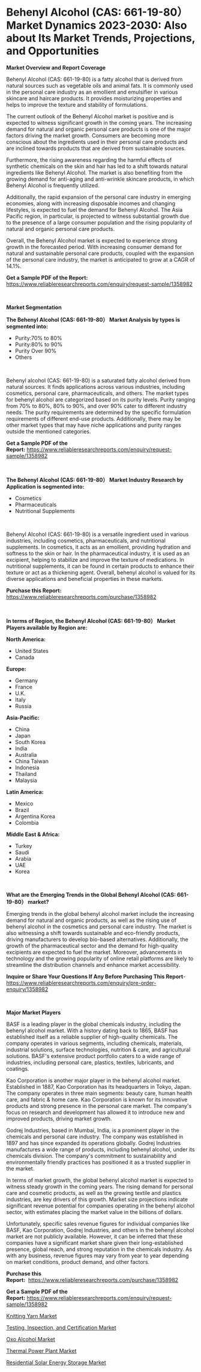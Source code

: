 <p><h1>Behenyl Alcohol (CAS: 661-19-80） Market Dynamics 2023-2030: Also about Its Market Trends, Projections, and Opportunities</h1></p><p><strong>Market Overview and Report Coverage</strong></p>
<p><p>Behenyl Alcohol (CAS: 661-19-80) is a fatty alcohol that is derived from natural sources such as vegetable oils and animal fats. It is commonly used in the personal care industry as an emollient and emulsifier in various skincare and haircare products. It provides moisturizing properties and helps to improve the texture and stability of formulations.</p><p>The current outlook of the Behenyl Alcohol market is positive and is expected to witness significant growth in the coming years. The increasing demand for natural and organic personal care products is one of the major factors driving the market growth. Consumers are becoming more conscious about the ingredients used in their personal care products and are inclined towards products that are derived from sustainable sources.</p><p>Furthermore, the rising awareness regarding the harmful effects of synthetic chemicals on the skin and hair has led to a shift towards natural ingredients like Behenyl Alcohol. The market is also benefiting from the growing demand for anti-aging and anti-wrinkle skincare products, in which Behenyl Alcohol is frequently utilized.</p><p>Additionally, the rapid expansion of the personal care industry in emerging economies, along with increasing disposable incomes and changing lifestyles, is expected to fuel the demand for Behenyl Alcohol. The Asia Pacific region, in particular, is projected to witness substantial growth due to the presence of a large consumer population and the rising popularity of natural and organic personal care products.</p><p>Overall, the Behenyl Alcohol market is expected to experience strong growth in the forecasted period. With increasing consumer demand for natural and sustainable personal care products, coupled with the expansion of the personal care industry, the market is anticipated to grow at a CAGR of 14.1%.</p></p>
<p><strong>Get a Sample PDF of the Report:</strong> <a href="https://www.reliableresearchreports.com/enquiry/request-sample/1358982">https://www.reliableresearchreports.com/enquiry/request-sample/1358982</a></p>
<p>&nbsp;</p>
<p><strong>Market Segmentation</strong></p>
<p><strong>The Behenyl Alcohol (CAS: 661-19-80） Market Analysis by types is segmented into:</strong></p>
<p><ul><li>Purity:70% to 80%</li><li>Purity:80% to 90%</li><li>Purity Over 90%</li><li>Others</li></ul></p>
<p>&nbsp;</p>
<p><p>Behenyl alcohol (CAS: 661-19-80) is a saturated fatty alcohol derived from natural sources. It finds applications across various industries, including cosmetics, personal care, pharmaceuticals, and others. The market types for behenyl alcohol are categorized based on its purity levels. Purity ranging from 70% to 80%, 80% to 90%, and over 90% cater to different industry needs. The purity requirements are determined by the specific formulation requirements of different end-use products. Additionally, there may be other market types that may have niche applications and purity ranges outside the mentioned categories.</p></p>
<p><strong>Get a Sample PDF of the Report:</strong>&nbsp;<a href="https://www.reliableresearchreports.com/enquiry/request-sample/1358982">https://www.reliableresearchreports.com/enquiry/request-sample/1358982</a></p>
<p>&nbsp;</p>
<p><strong>The Behenyl Alcohol (CAS: 661-19-80） Market Industry Research by Application is segmented into:</strong></p>
<p><ul><li>Cosmetics</li><li>Pharmaceuticals</li><li>Nutritional Supplements</li></ul></p>
<p>&nbsp;</p>
<p><p>Behenyl Alcohol (CAS: 661-19-80) is a versatile ingredient used in various industries, including cosmetics, pharmaceuticals, and nutritional supplements. In cosmetics, it acts as an emollient, providing hydration and softness to the skin or hair. In the pharmaceutical industry, it is used as an excipient, helping to stabilize and improve the texture of medications. In nutritional supplements, it can be found in certain products to enhance their texture or act as a thickening agent. Overall, behenyl alcohol is valued for its diverse applications and beneficial properties in these markets.</p></p>
<p><strong>Purchase this Report:</strong>&nbsp; <a href="https://www.reliableresearchreports.com/purchase/1358982">https://www.reliableresearchreports.com/purchase/1358982</a></p>
<p>&nbsp;</p>
<p><strong>In terms of Region, the Behenyl Alcohol (CAS: 661-19-80） Market Players available by Region are:</strong></p>
<p>
    <p> <strong> North America: </strong>
        <ul>
            <li>United States</li>
            <li>Canada</li>
        </ul>
        </p> 
    <p> <strong> Europe: </strong>
        <ul>
            <li>Germany</li>
            <li>France</li>
            <li>U.K.</li>
            <li>Italy</li>
            <li>Russia</li>
        </ul>
        </p> 
    <p> <strong> Asia-Pacific: </strong>
        <ul>
            <li>China</li>
            <li>Japan</li>
            <li>South Korea</li>
            <li>India</li>
            <li>Australia</li>
            <li>China Taiwan</li>
            <li>Indonesia</li>
            <li>Thailand</li>
            <li>Malaysia</li>
        </ul>
        </p> 
    <p> <strong> Latin America: </strong>
        <ul>
            <li>Mexico</li>
            <li>Brazil</li>
            <li>Argentina Korea</li>
            <li>Colombia</li>
        </ul>
        </p> 
    <p> <strong> Middle East & Africa: </strong>
        <ul>
            <li>Turkey</li>
            <li>Saudi</li>
            <li>Arabia</li>
            <li>UAE</li>
            <li>Korea</li>
        </ul>
    </p>
    </p>
<p>&nbsp;</p>
<p><strong>What are the Emerging Trends in the Global Behenyl Alcohol (CAS: 661-19-80） market?</strong></p>
<p><p>Emerging trends in the global behenyl alcohol market include the increasing demand for natural and organic products, as well as the rising use of behenyl alcohol in the cosmetics and personal care industry. The market is also witnessing a shift towards sustainable and eco-friendly products, driving manufacturers to develop bio-based alternatives. Additionally, the growth of the pharmaceutical sector and the demand for high-quality excipients are expected to fuel the market. Moreover, advancements in technology and the growing popularity of online retail platforms are likely to streamline the distribution channels and enhance market accessibility.</p></p>
<p><strong>Inquire or Share Your Questions If Any Before Purchasing This Report</strong>- <a href="https://www.reliableresearchreports.com/enquiry/pre-order-enquiry/1358982">https://www.reliableresearchreports.com/enquiry/pre-order-enquiry/1358982</a></p>
<p>&nbsp;</p>
<p><strong>Major Market Players</strong></p>
<p><p>BASF is a leading player in the global chemicals industry, including the behenyl alcohol market. With a history dating back to 1865, BASF has established itself as a reliable supplier of high-quality chemicals. The company operates in various segments, including chemicals, materials, industrial solutions, surface technologies, nutrition & care, and agricultural solutions. BASF's extensive product portfolio caters to a wide range of industries, including personal care, plastics, textiles, lubricants, and coatings. </p><p>Kao Corporation is another major player in the behenyl alcohol market. Established in 1887, Kao Corporation has its headquarters in Tokyo, Japan. The company operates in three main segments: beauty care, human health care, and fabric & home care. Kao Corporation is known for its innovative products and strong presence in the personal care market. The company's focus on research and development has allowed it to introduce new and improved products, driving market growth.</p><p>Godrej Industries, based in Mumbai, India, is a prominent player in the chemicals and personal care industry. The company was established in 1897 and has since expanded its operations globally. Godrej Industries manufactures a wide range of products, including behenyl alcohol, under its chemicals division. The company's commitment to sustainability and environmentally friendly practices has positioned it as a trusted supplier in the market.</p><p>In terms of market growth, the global behenyl alcohol market is expected to witness steady growth in the coming years. The rising demand for personal care and cosmetic products, as well as the growing textile and plastics industries, are key drivers of this growth. Market size projections indicate significant revenue potential for companies operating in the behenyl alcohol sector, with estimates placing the market value in the billions of dollars.</p><p>Unfortunately, specific sales revenue figures for individual companies like BASF, Kao Corporation, Godrej Industries, and others in the behenyl alcohol market are not publicly available. However, it can be inferred that these companies have a significant market share given their long-established presence, global reach, and strong reputation in the chemicals industry. As with any business, revenue figures may vary from year to year depending on market conditions, product demand, and other factors.</p></p>
<p><strong>Purchase this Report:</strong>&nbsp;&nbsp;<a href="https://www.reliableresearchreports.com/purchase/1358982">https://www.reliableresearchreports.com/purchase/1358982</a></p>
<p></p>
<p><strong>Get a Sample PDF of the Report:</strong>&nbsp;<a href="https://www.reliableresearchreports.com/enquiry/request-sample/1358982">https://www.reliableresearchreports.com/enquiry/request-sample/1358982</a></p>
<p><p><a href="https://medium.com/@sarahcornish2022/knitting-yarn-market-size-growth-forecast-2023-2030-93e6db9241b4">Knitting Yarn Market</a></p><p><a href="https://github.com/sofayahoo2023/Market-Research-Report-List-1/blob/main/testing-inspection-and-certification-market.md">Testing, Inspection, and Certification Market</a></p><p><a href="https://medium.com/@wine.sight.theme/oxo-alcohol-market-size-growth-forecast-2023-2030-9d50159bd45b">Oxo Alcohol Market</a></p><p><a href="https://www.linkedin.com/pulse/thermal-power-plant-market-size-share-amp-trends-analysis-report-ysime/">Thermal Power Plant Market</a></p><p><a href="https://www.linkedin.com/pulse/residential-solar-energy-storage-market-size-2023-2030-rcj1e/">Residential Solar Energy Storage Market</a></p></p>